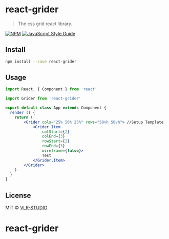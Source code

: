 # react-grider

> The css grid react library.

[![NPM](https://img.shields.io/npm/v/react-grider.svg)](https://www.npmjs.com/package/react-grider) [![JavaScript Style Guide](https://img.shields.io/badge/code_style-standard-brightgreen.svg)](https://standardjs.com)

## Install

```bash
npm install --save react-grider
```

## Usage

```jsx
import React, { Component } from 'react'

import Grider from 'react-grider'

export default class App extends Component {
  render () {
    return (
        <Grider cols="25% 50% 25%" rows="50vh 50vh"> //Setup Template
            <Grider.Item 
                colStart={2}
                colEnd={3}
                rowStart={2} 
                rowEnd={3}
                wireframe={false}>
                Test
            </Grider.Item>
        </Grider>
    )
  }
}
```

## License

MIT © [VLK-STUDIO](https://github.com/VLK-STUDIO)
# react-grider

